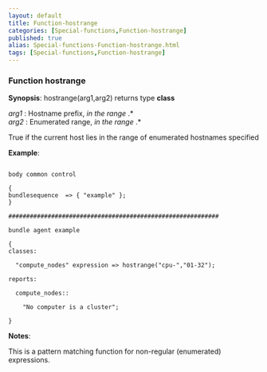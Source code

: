 ```yaml
---
layout: default
title: Function-hostrange
categories: [Special-functions,Function-hostrange]
published: true
alias: Special-functions-Function-hostrange.html
tags: [Special-functions,Function-hostrange]
---
```


### Function hostrange

**Synopsis**: hostrange(arg1,arg2) returns type **class**

  
 *arg1* : Hostname prefix, *in the range* .\*   
 *arg2* : Enumerated range, *in the range* .\*   

True if the current host lies in the range of enumerated hostnames
specified

**Example**:  
   

```cf3

body common control

{
bundlesequence  => { "example" };
}

###########################################################

bundle agent example

{     
classes:

  "compute_nodes" expression => hostrange("cpu-","01-32");

reports:

  compute_nodes::

    "No computer is a cluster";

}
```

**Notes**:  
   

This is a pattern matching function for non-regular (enumerated)
expressions.
